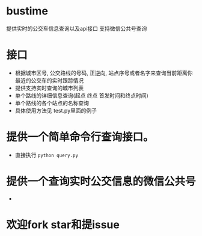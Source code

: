# bustime
提供实时的公交车信息查询以及api接口 支持微信公共号查询


# 接口
- 根据城市区号, 公交路线的号码, 正逆向, 站点序号或者名字来查询当前距离你最近的公交车的实时跟踪情况
- 提供支持实时查询的城市列表
- 单个路线的详细信息查询(起点 终点 首发时间和终点时间)
- 单个路线的各个站点的名称查询
- 具体使用方法见 test.py里面的例子

# 提供一个简单命令行查询接口。
- 直接执行 `python query.py`

# 提供一个查询实时公交信息的微信公共号
- ![]()

# 欢迎fork star和提issue